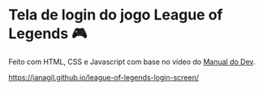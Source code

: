 # Tela de login do jogo League of Legends 🎮
Feito com HTML, CSS e Javascript com base no vídeo do [Manual do Dev](https://www.youtube.com/watch?v=tyVvNj-UvxM&t=85s&ab_channel=ManualdoDev).


https://janagil.github.io/league-of-legends-login-screen/
